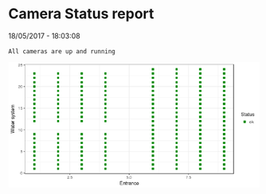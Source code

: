 Camera Status report
================
18/05/2017 - 18:03:08

    All cameras are up and running

![](camreport_files/figure-markdown_github/unnamed-chunk-2-1.png)
